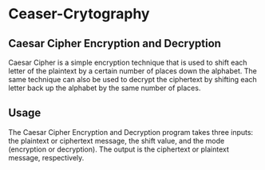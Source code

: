 # Ceaser-Crytography
## Caesar Cipher Encryption and Decryption
Caesar Cipher is a simple encryption technique that is used to shift each letter of the plaintext by a certain number of places down the alphabet. 
The same technique can also be used to decrypt the ciphertext by shifting each letter back up the alphabet by the same number of places.

## Usage
The Caesar Cipher Encryption and Decryption program takes three inputs: the plaintext or ciphertext message, the shift value, and the mode (encryption or decryption). The output is the ciphertext or plaintext message, respectively.
